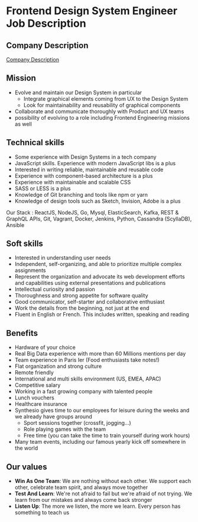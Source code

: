 # Frontend Design System Engineer Job Description

## Company Description

[Company Description](../company-en.md)

## Mission

* Evolve and maintain our Design System in particular
  * Integrate graphical elements coming from UX to the Design System
  * Look for maintainability and reusability of graphical components
* Collaborate and communicate thoroughly with Product and UX teams
* possibility of evolving to a role including Frontend Engineering missions as well

## Technical skills

* Some experience with Design Systems in a tech company
* JavaScript skills. Experience with modern JavaScript libs is a plus
* Interested in writing reliable, maintainable and reusable code
* Experience with component-based architecture is a plus
* Experience with maintainable and scalable CSS
* SASS or LESS is a plus
* Knowledge of Git branching and tools like npm or yarn
* Knowledge of design tools such as Sketch, Invision, Adobe is a plus

Our Stack : ReactJS, NodeJS, Go, Mysql, ElasticSearch, Kafka, REST & GraphQL APIs, Git, Vagrant, Docker, Jenkins, Python, Cassandra (ScyllaDB), Ansible

## Soft skills

* Interested in understanding user needs
* Independent, self-organizing, and able to prioritize multiple complex assignments
* Represent the organization and advocate its web development efforts and capabilities using external presentations and publications
* Intellectual curiosity and passion
* Thoroughness and strong appetite for software quality
* Good communicator, self-starter and collaborative enthusiast
* Work the details from the beginning, not just at the end
* Fluent in English or French. This includes written, speaking and reading

## Benefits

* Hardware of your choice
* Real Big Data experience with more than 60 Millions mentions per day
* Team experience in Paris Ier (Food enthusiasts take notes!)
* Flat organization and strong culture
* Remote friendly
* International and multi skills environment (US, EMEA, APAC)
* Competitive salary
* Working in a fast growing company with talented people
* Lunch vouchers
* Healthcare insurance
* Synthesio gives time to our employees for leisure during the weeks and we already have groups around
  * Sport sessions together (crossfit, jogging…)
  * Role playing games with the team
  * Free time (you can take the time to train yourself during work hours)
* Many team events, including our famous yearly kick off somewhere in the world

## Our values

* **Win As One Team**: We are nothing without each other. We support each other, celebrate team spirit, and always move together
* **Test And Learn**: We're not afraid to fail but we're afraid of not trying. We learn from our mistakes and always come back stronger
* **Listen Up**: The more we listen, the more we learn. Every person has something to teach us
